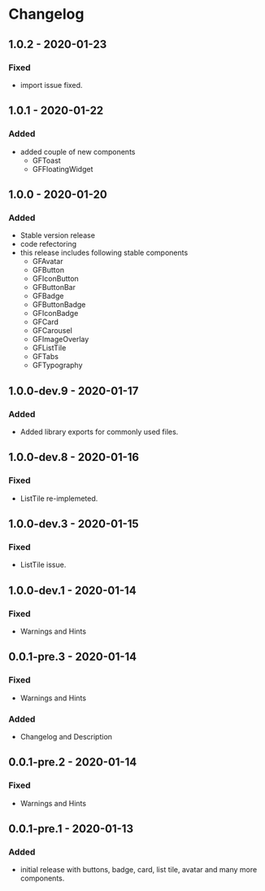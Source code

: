 # Changelog


## 1.0.2 - 2020-01-23

### Fixed
* import issue fixed.


## 1.0.1 - 2020-01-22

### Added
* added couple of new components 
    - GFToast
    - GFFloatingWidget


## 1.0.0 - 2020-01-20

### Added
* Stable version release
* code refectoring
* this release includes following stable components 
    - GFAvatar
    - GFButton
    - GFIconButton
    - GFButtonBar
    - GFBadge
    - GFButtonBadge
    - GFIconBadge
    - GFCard
    - GFCarousel
    - GFImageOverlay
    - GFListTile
    - GFTabs
    - GFTypography


## 1.0.0-dev.9 - 2020-01-17

### Added
* Added library exports for commonly used files.


## 1.0.0-dev.8 - 2020-01-16

### Fixed
* ListTile re-implemeted.

## 1.0.0-dev.3 - 2020-01-15

### Fixed
* ListTile issue.


## 1.0.0-dev.1 - 2020-01-14

### Fixed
* Warnings and Hints


## 0.0.1-pre.3 - 2020-01-14

### Fixed
* Warnings and Hints

### Added
* Changelog and Description


## 0.0.1-pre.2 - 2020-01-14

### Fixed
* Warnings and Hints


## 0.0.1-pre.1 - 2020-01-13

### Added
* initial release with buttons, badge, card, list tile, avatar and many more components.